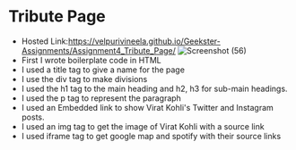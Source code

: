 # Tribute Page
- Hosted Link:https://velpurivineela.github.io/Geekster-Assignments/Assignment4_Tribute_Page/
  ![Screenshot (56)](https://github.com/VelpuriVineela/Geekster-Assignments/assets/134683293/2df299d1-13ff-482a-a889-87e21d8d8762)
- First I wrote boilerplate code in HTML
- I used a title tag to give a name for the page
- I use the  div tag to make divisions
- I used the h1 tag to the main heading and h2, h3 for sub-main headings.
- I used the p tag to represent the paragraph
- I used an Embedded link to show Virat Kohli's Twitter and Instagram posts.
- I used an img tag to get the image of Virat Kohli with a source link
- I used iframe tag to get google map and spotify with their source links
  
